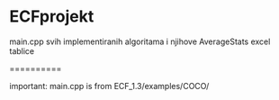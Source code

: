 ECFprojekt
==========

main.cpp svih implementiranih algoritama i njihove AverageStats excel tablice


==========

important: main.cpp is from ECF_1.3/examples/COCO/
